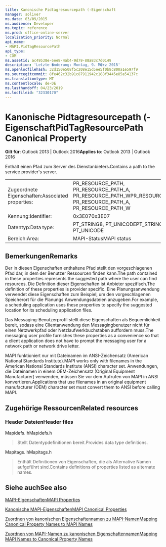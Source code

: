```yaml
---
title: Kanonische Pidtagresourcepath (-Eigenschaft
manager: soliver
ms.date: 03/09/2015
ms.audience: Developer
ms.topic: reference
ms.prod: office-online-server
localization_priority: Normal
api_name:
- MAPI.PidTagResourcePath
api_type:
- COM
ms.assetid: ac49538e-6ee8-4ab4-9d79-88a83c7d0149
description: 'Letzte �nderung: Montag, 9. M�rz 2015'
ms.openlocfilehash: 32d150e508f5c208e15d5ee5f0b8c800a1e597f9
ms.sourcegitcommit: 8fe462c32b91c87911942c188f3445e85a54137c
ms.translationtype: MT
ms.contentlocale: de-DE
ms.lasthandoff: 04/23/2019
ms.locfileid: "32330170"
---
```

# <a name="pidtagresourcepath-canonical-property"></a><span data-ttu-id="0cef5-103">Kanonische Pidtagresourcepath (-Eigenschaft</span><span class="sxs-lookup"><span data-stu-id="0cef5-103">PidTagResourcePath Canonical Property</span></span>

  
  
<span data-ttu-id="0cef5-104">**Gilt für**: Outlook 2013 | Outlook 2016</span><span class="sxs-lookup"><span data-stu-id="0cef5-104">**Applies to**: Outlook 2013 | Outlook 2016</span></span> 
  
<span data-ttu-id="0cef5-105">Enthält einen Pfad zum Server des Dienstanbieters.</span><span class="sxs-lookup"><span data-stu-id="0cef5-105">Contains a path to the service provider's server.</span></span>
  
|||
|:-----|:-----|
|<span data-ttu-id="0cef5-106">Zugeordnete Eigenschaften:</span><span class="sxs-lookup"><span data-stu-id="0cef5-106">Associated properties:</span></span>  <br/> |<span data-ttu-id="0cef5-107">PR_RESOURCE_PATH, PR_RESOURCE_PATH_A, PR_RESOURCE_PATH_W</span><span class="sxs-lookup"><span data-stu-id="0cef5-107">PR_RESOURCE_PATH, PR_RESOURCE_PATH_A, PR_RESOURCE_PATH_W</span></span>  <br/> |
|<span data-ttu-id="0cef5-108">Kennung:</span><span class="sxs-lookup"><span data-stu-id="0cef5-108">Identifier:</span></span>  <br/> |<span data-ttu-id="0cef5-109">0x3E07</span><span class="sxs-lookup"><span data-stu-id="0cef5-109">0x3E07</span></span>  <br/> |
|<span data-ttu-id="0cef5-110">Datentyp:</span><span class="sxs-lookup"><span data-stu-id="0cef5-110">Data type:</span></span>  <br/> |<span data-ttu-id="0cef5-111">PT_STRING8, PT_UNICODE</span><span class="sxs-lookup"><span data-stu-id="0cef5-111">PT_STRING8, PT_UNICODE</span></span>  <br/> |
|<span data-ttu-id="0cef5-112">Bereich:</span><span class="sxs-lookup"><span data-stu-id="0cef5-112">Area:</span></span>  <br/> |<span data-ttu-id="0cef5-113">MAPI-Status</span><span class="sxs-lookup"><span data-stu-id="0cef5-113">MAPI status</span></span>  <br/> |
   
## <a name="remarks"></a><span data-ttu-id="0cef5-114">Bemerkungen</span><span class="sxs-lookup"><span data-stu-id="0cef5-114">Remarks</span></span>

<span data-ttu-id="0cef5-115">Der in diesen Eigenschaften enthaltene Pfad stellt den vorgeschlagenen Pfad dar, in dem der Benutzer Ressourcen finden kann.</span><span class="sxs-lookup"><span data-stu-id="0cef5-115">The path contained in these properties represents the suggested path where the user can find resources.</span></span> <span data-ttu-id="0cef5-116">Die Definition dieser Eigenschaften ist Anbieter spezifisch.</span><span class="sxs-lookup"><span data-stu-id="0cef5-116">The definition of these properties is provider specific.</span></span> <span data-ttu-id="0cef5-117">Eine Planungsanwendung verwendet diese Eigenschaften zum Beispiel, um den vorgeschlagenen Speicherort für die Planungs Anwendungsdateien anzugeben.</span><span class="sxs-lookup"><span data-stu-id="0cef5-117">For example, a scheduling application uses these properties to specify the suggested location for its scheduling application files.</span></span>
  
<span data-ttu-id="0cef5-118">Das Messaging-Benutzerprofil stellt diese Eigenschaften als Bequemlichkeit bereit, sodass eine Clientanwendung den Messagingbenutzer nicht für einen Netzwerkpfad oder Netzlaufwerkbuchstaben auffordern muss.</span><span class="sxs-lookup"><span data-stu-id="0cef5-118">The messaging user profile furnishes these properties as a convenience so that a client application does not have to prompt the messaging user for a network path or network drive letter.</span></span>
  
<span data-ttu-id="0cef5-119">MAPI funktioniert nur mit Dateinamen im ANSI-Zeichensatz (American National Standards Institute).</span><span class="sxs-lookup"><span data-stu-id="0cef5-119">MAPI works only with filenames in the American National Standards Institute (ANSI) character set.</span></span> <span data-ttu-id="0cef5-120">Anwendungen, die Dateinamen in einem OEM-Zeichensatz (Original Equipment Manufacturer) verwenden, müssen Sie vor dem Aufrufen von MAPI in ANSI konvertieren.</span><span class="sxs-lookup"><span data-stu-id="0cef5-120">Applications that use filenames in an original equipment manufacturer (OEM) character set must convert them to ANSI before calling MAPI.</span></span>
  
## <a name="related-resources"></a><span data-ttu-id="0cef5-121">Zugehörige Ressourcen</span><span class="sxs-lookup"><span data-stu-id="0cef5-121">Related resources</span></span>

### <a name="header-files"></a><span data-ttu-id="0cef5-122">Header Dateien</span><span class="sxs-lookup"><span data-stu-id="0cef5-122">Header files</span></span>

<span data-ttu-id="0cef5-123">Mapidefs. h</span><span class="sxs-lookup"><span data-stu-id="0cef5-123">Mapidefs.h</span></span>
  
> <span data-ttu-id="0cef5-124">Stellt Datentypdefinitionen bereit.</span><span class="sxs-lookup"><span data-stu-id="0cef5-124">Provides data type definitions.</span></span>
    
<span data-ttu-id="0cef5-125">Mapitags. h</span><span class="sxs-lookup"><span data-stu-id="0cef5-125">Mapitags.h</span></span>
  
> <span data-ttu-id="0cef5-126">Enthält Definitionen von Eigenschaften, die als Alternative Namen aufgeführt sind.</span><span class="sxs-lookup"><span data-stu-id="0cef5-126">Contains definitions of properties listed as alternate names.</span></span>
    
## <a name="see-also"></a><span data-ttu-id="0cef5-127">Siehe auch</span><span class="sxs-lookup"><span data-stu-id="0cef5-127">See also</span></span>



[<span data-ttu-id="0cef5-128">MAPI-Eigenschaften</span><span class="sxs-lookup"><span data-stu-id="0cef5-128">MAPI Properties</span></span>](mapi-properties.md)
  
[<span data-ttu-id="0cef5-129">Kanonische MAPI-Eigenschaften</span><span class="sxs-lookup"><span data-stu-id="0cef5-129">MAPI Canonical Properties</span></span>](mapi-canonical-properties.md)
  
[<span data-ttu-id="0cef5-130">Zuordnen von kanonischen Eigenschaftennamen zu MAPI-Namen</span><span class="sxs-lookup"><span data-stu-id="0cef5-130">Mapping Canonical Property Names to MAPI Names</span></span>](mapping-canonical-property-names-to-mapi-names.md)
  
[<span data-ttu-id="0cef5-131">Zuordnen von MAPI-Namen zu kanonischen Eigenschaftennamen</span><span class="sxs-lookup"><span data-stu-id="0cef5-131">Mapping MAPI Names to Canonical Property Names</span></span>](mapping-mapi-names-to-canonical-property-names.md)

